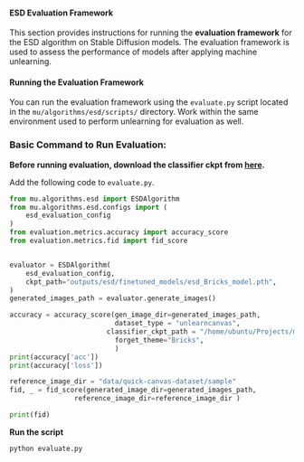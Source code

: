 #### ESD Evaluation Framework

This section provides instructions for running the **evaluation framework** for the ESD algorithm on Stable Diffusion models. The evaluation framework is used to assess the performance of models after applying machine unlearning.


#### **Running the Evaluation Framework**

You can run the evaluation framework using the `evaluate.py` script located in the `mu/algorithms/esd/scripts/` directory. Work within the same environment used to perform unlearning for evaluation as well.


### **Basic Command to Run Evaluation:**

**Before running evaluation, download the classifier ckpt from [here](https://drive.google.com/drive/folders/1AoazlvDgWgc3bAyHDpqlafqltmn4vm61).**

Add the following code to `evaluate.py`.

```python
from mu.algorithms.esd import ESDAlgorithm
from mu.algorithms.esd.configs import (
    esd_evaluation_config
)
from evaluation.metrics.accuracy import accuracy_score
from evaluation.metrics.fid import fid_score


evaluator = ESDAlgorithm(
    esd_evaluation_config,
    ckpt_path="outputs/esd/finetuned_models/esd_Bricks_model.pth",
)
generated_images_path = evaluator.generate_images()

accuracy = accuracy_score(gen_image_dir=generated_images_path,
                          dataset_type = "unlearncanvas",
                        classifier_ckpt_path = "/home/ubuntu/Projects/models/classifier_ckpt_path/style50_cls.pth",
                          forget_theme="Bricks",
                          )
print(accuracy['acc'])
print(accuracy['loss'])

reference_image_dir = "data/quick-canvas-dataset/sample"
fid, _ = fid_score(generated_image_dir=generated_images_path,
                reference_image_dir=reference_image_dir )

print(fid)
```

**Run the script**

```bash
python evaluate.py
```




